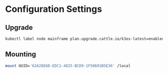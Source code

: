 # Configuration Settings

## Upgrade

```bash
kubectl label node mainframe plan.upgrade.cattle.io/k3os-latest=enabled --overwrite
```

## Mounting

```bash
mount UUID='62A28E6D-EDC1-4825-BCD9-1F58601B5E36' /local
```
